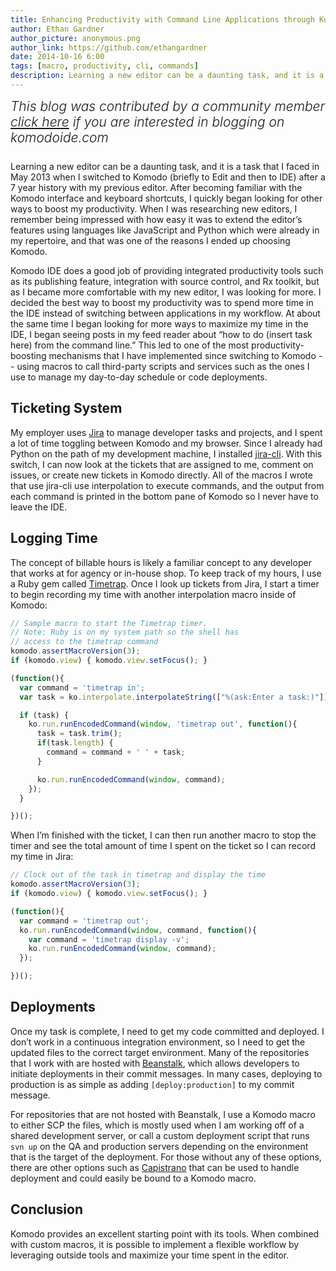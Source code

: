 ```yaml
---
title: Enhancing Productivity with Command Line Applications through Komodo Macros
author: Ethan Gardner
author_picture: anonymous.png
author_link: https://github.com/ethangardner
date: 2014-10-16 6:00
tags: [macro, productivity, cli, commands]
description: Learning a new editor can be a daunting task, and it is a task that I faced in May 2013 when I switched to Komodo (briefly to Edit and then to IDE) after a 7 year history with my previous editor. After becoming familiar with the Komodo interface and keyboard shortcuts, I quickly began looking for other ways to boost my productivity.
---
```


<div class="centered">
<h2 style="font-weight: 300; margin: 10px 0 25px 0"><em>
    This blog was contributed by a community member<br/>
    <a href="/resources/submit-instructions/#pane-blogs">click here</a> if you
    are interested in blogging on komodoide.com
</em></h2>
</div>

Learning a new editor can be a daunting task, and it is a task that I faced in
May 2013 when I switched to Komodo (briefly to Edit and then to IDE) after a 7
year history with my previous editor. After becoming familiar with the Komodo
interface and keyboard shortcuts, I quickly began looking for other ways to
boost my productivity. When I was researching new editors, I remember being
impressed with how easy it was to extend the editor’s features using languages
like JavaScript and Python which were already in my repertoire, and that was one
of the reasons I ended up choosing Komodo.

Komodo IDE does a good job of providing integrated productivity tools such as
its publishing feature, integration with source control, and Rx toolkit, but as
I became more comfortable with my new editor, I was looking for more. I decided
the best way to boost my productivity was to spend more time in the IDE instead
of switching between applications in my workflow. At about the same time I began
looking for more ways to maximize my time in the IDE, I began seeing posts in my
feed reader about “how to do (insert task here) from the command line.” This led
to one of the most productivity-boosting mechanisms that I have implemented
since switching to Komodo -- using macros to call third-party scripts and
services such as the ones I use to manage my day-to-day schedule or code
deployments.

## Ticketing System

My employer uses [Jira]( https://www.atlassian.com/software/jira) to manage
developer tasks and projects, and I spent a lot of time toggling between Komodo
and my browser. Since I already had Python on the path of my development
machine, I installed [jira-cli](https://pypi.python.org/pypi/jira-cli). With
this switch, I can now look at the tickets that are assigned to me, comment on
issues, or create new tickets in Komodo directly. All of the macros I wrote that
use jira-cli use interpolation to execute commands, and the output from each
command is printed in the bottom pane of Komodo so I never have to leave the
IDE.

## Logging Time

The concept of billable hours is likely a familiar concept to any developer that
works at for agency or in-house shop. To keep track of my hours, I use a Ruby
gem called [Timetrap]( https://github.com/samg/timetrap). Once I look up tickets
from Jira, I start a timer to begin recording my time with another interpolation
macro inside of Komodo:

```js
// Sample macro to start the Timetrap timer.
// Note: Ruby is on my system path so the shell has
// access to the timetrap command
komodo.assertMacroVersion(3);
if (komodo.view) { komodo.view.setFocus(); }

(function(){
  var command = 'timetrap in';
  var task = ko.interpolate.interpolateString(["%(ask:Enter a task:)"]);

  if (task) {
    ko.run.runEncodedCommand(window, 'timetrap out', function(){
      task = task.trim();
      if(task.length) {
        command = command + ' ' + task;
      }

      ko.run.runEncodedCommand(window, command);
    });
  }

})();
```

When I’m finished with the ticket, I can then run another macro to stop the
timer and see the total amount of time I spent on the ticket so I can record my
time in Jira:

```js
// Clock out of the task in timetrap and display the time
komodo.assertMacroVersion(3);
if (komodo.view) { komodo.view.setFocus(); }

(function(){
  var command = 'timetrap out';
  ko.run.runEncodedCommand(window, command, function(){
    var command = 'timetrap display -v';
    ko.run.runEncodedCommand(window, command);
  });

})();

```

## Deployments

Once my task is complete, I need to get my code committed and deployed. I don’t
work in a continuous integration environment, so I need to get the updated files
to the correct target environment. Many of the repositories that I work with are
hosted with [Beanstalk](http://www.beanstalkapp.com/), which allows developers
to initiate deployments in their commit messages. In many cases, deploying to
production is as simple as adding `[deploy:production]` to my commit message.

For repositories that are not hosted with Beanstalk, I use a Komodo macro to
either SCP the files, which is mostly used when I am working off of a shared
development server, or call a custom deployment script that runs `svn up` on the
QA and production servers depending on the environment that is the target of the
deployment. For those without any of these options, there are other options such
as [Capistrano]( http://capistranorb.com/) that can be used to handle deployment
and could easily be bound to a Komodo macro.

## Conclusion

Komodo provides an excellent starting point with its tools. When combined with
custom macros, it is possible to implement a flexible workflow by leveraging
outside tools and maximize your time spent in the editor.
